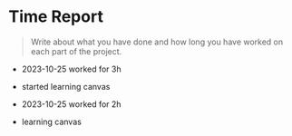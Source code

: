 # Time Report

> Write about what you have done and how long you have worked on each part of the project.




 
  - 2023-10-25 worked for 3h
  - started learning canvas

  - 2023-10-25 worked for 2h
  - learning canvas
